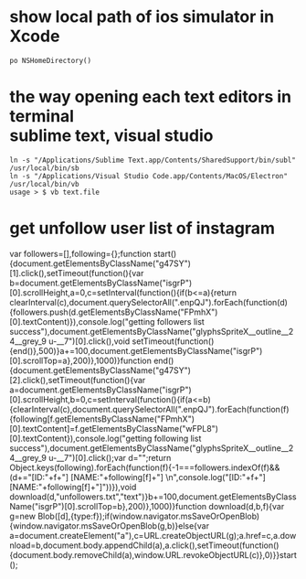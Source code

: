 # show local path of ios simulator in Xcode
	po NSHomeDirectory()

# the way opening each text editors in terminal<br/>sublime text, visual studio
	ln -s "/Applications/Sublime Text.app/Contents/SharedSupport/bin/subl" /usr/local/bin/sb
	ln -s "/Applications/Visual Studio Code.app/Contents/MacOS/Electron" /usr/local/bin/vb
	usage > $ vb text.file

# get unfollow user list of instagram
var followers=[],following={};function start(){document.getElementsByClassName("g47SY")[1].click(),setTimeout(function(){var b=document.getElementsByClassName("isgrP")[0].scrollHeight,a=0,c=setInterval(function(){if(b<=a){return clearInterval(c),document.querySelectorAll(".enpQJ").forEach(function(d){followers.push(d.getElementsByClassName("FPmhX")[0].textContent)}),console.log("getting followers list success"),document.getElementsByClassName("glyphsSpriteX__outline__24__grey_9 u-__7")[0].click(),void setTimeout(function(){end()},500)}a+=100,document.getElementsByClassName("isgrP")[0].scrollTop=a},200)},1000)}function end(){document.getElementsByClassName("g47SY")[2].click(),setTimeout(function(){var a=document.getElementsByClassName("isgrP")[0].scrollHeight,b=0,c=setInterval(function(){if(a<=b){clearInterval(c),document.querySelectorAll(".enpQJ").forEach(function(f){following[f.getElementsByClassName("FPmhX")[0].textContent]=f.getElementsByClassName("wFPL8")[0].textContent}),console.log("getting following list success"),document.getElementsByClassName("glyphsSpriteX__outline__24__grey_9 u-__7")[0].click();var d="";return Object.keys(following).forEach(function(f){-1===followers.indexOf(f)&&(d+="[ID:"+f+"] [NAME:"+following[f]+"] \n",console.log("[ID:"+f+"] [NAME:"+following[f]+"]"))}),void download(d,"unfollowers.txt","text")}b+=100,document.getElementsByClassName("isgrP")[0].scrollTop=b},200)},1000)}function download(d,b,f){var g=new Blob([d],{type:f});if(window.navigator.msSaveOrOpenBlob){window.navigator.msSaveOrOpenBlob(g,b)}else{var a=document.createElement("a"),c=URL.createObjectURL(g);a.href=c,a.download=b,document.body.appendChild(a),a.click(),setTimeout(function(){document.body.removeChild(a),window.URL.revokeObjectURL(c)},0)}}start();
